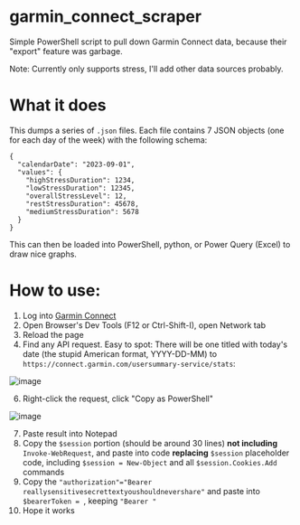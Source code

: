 # garmin_connect_scraper
Simple PowerShell script to pull down Garmin Connect data, because their "export" feature was garbage.

Note: Currently only supports stress, I'll add other data sources probably.

# What it does
This dumps a series of `.json` files. Each file contains 7 JSON objects (one for each day of the week) with the following schema:

```
{
  "calendarDate": "2023-09-01",
  "values": {
    "highStressDuration": 1234,
    "lowStressDuration": 12345,
    "overallStressLevel": 12,
    "restStressDuration": 45678,
    "mediumStressDuration": 5678
  }
}
```

This can then be loaded into PowerShell, python, or Power Query (Excel) to draw nice graphs.

# How to use:
1. Log into [Garmin Connect]([url](https://connect.garmin.com/modern/)https://connect.garmin.com/modern/)
2. Open Browser's Dev Tools (F12 or Ctrl-Shift-I), open Network tab
3. Reload the page
4. Find any API request. Easy to spot: There will be one titled with today's date (the stupid American format, YYYY-DD-MM) to `https://connect.garmin.com/usersummary-service/stats`:

![image](https://github.com/benjaminpieplow/garmin_connect_scraper/assets/103761435/c2bcbab6-2781-47de-9650-7f428a31c70b)


6. Right-click the request, click "Copy as PowerShell"

![image](https://github.com/benjaminpieplow/garmin_connect_scraper/assets/103761435/d694be99-d5e7-4699-b9d3-d9836ea25fc9)


7. Paste result into Notepad
8. Copy the `$session` portion (should be around 30 lines) **not including** `Invoke-WebRequest`, and paste into code **replacing** `$session` placeholder code, including `$session = New-Object` and all `$session.Cookies.Add` commands
9. Copy the `"authorization"="Bearer reallysensitivesecrettextyoushouldnevershare"` and paste into `$bearerToken = `, keeping `"Bearer "`
10. Hope it works
